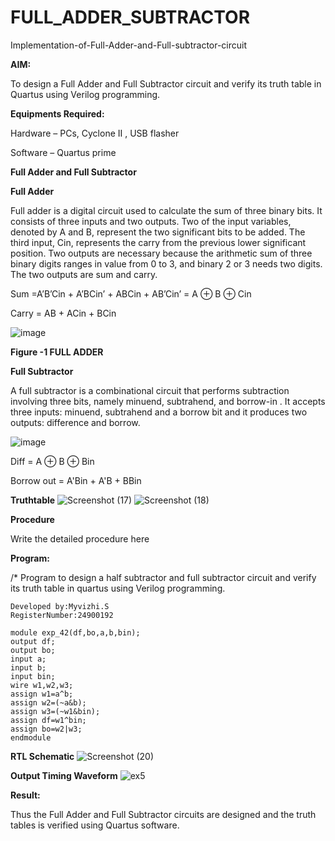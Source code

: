 # FULL_ADDER_SUBTRACTOR

Implementation-of-Full-Adder-and-Full-subtractor-circuit

**AIM:**

To design a Full Adder and Full Subtractor circuit and verify its truth table in Quartus using Verilog programming.

**Equipments Required:**

Hardware – PCs, Cyclone II , USB flasher

Software – Quartus prime

**Full Adder and Full Subtractor**

**Full Adder**

Full adder is a digital circuit used to calculate the sum of three binary bits. It consists of three inputs and two outputs. Two of the input variables, denoted by A and B, represent the two significant bits to be added. The third input, Cin, represents the carry from the previous lower significant position. Two outputs are necessary because the arithmetic sum of three binary digits ranges in value from 0 to 3, and binary 2 or 3 needs two digits. The two outputs are sum and carry.

Sum =A’B’Cin + A’BCin’ + ABCin + AB’Cin’ = A ⊕ B ⊕ Cin 

Carry = AB + ACin + BCin

![image](https://github.com/naavaneetha/FULL_ADDER_SUBTRACTOR/assets/154305477/0f30ba51-5ffb-4198-845f-18e054f675e7)

**Figure -1 FULL ADDER**

**Full Subtractor**

A full subtractor is a combinational circuit that performs subtraction involving three bits, namely minuend, subtrahend, and borrow-in . It accepts three inputs: minuend, subtrahend and a borrow bit and it produces two outputs: difference and borrow.

![image](https://github.com/naavaneetha/FULL_ADDER_SUBTRACTOR/assets/154305477/02b24f51-ab51-4304-9ad6-7b81ffc1ead5)

Diff = A ⊕ B ⊕ Bin 

Borrow out = A'Bin + A'B + BBin

**Truthtable**
![Screenshot (17)](https://github.com/user-attachments/assets/0d1036cf-eebb-4135-8062-781d8b6e7873)
![Screenshot (18)](https://github.com/user-attachments/assets/d545096a-84b3-42f1-89d0-f14cf0887a79)


**Procedure**

Write the detailed procedure here

**Program:**

/* Program to design a half subtractor and full subtractor circuit and verify its truth table in quartus using Verilog programming.
```
Developed by:Myvizhi.S
RegisterNumber:24900192
```
```
module exp_42(df,bo,a,b,bin);
output df;
output bo;
input a;
input b;
input bin;
wire w1,w2,w3;
assign w1=a^b;
assign w2=(~a&b);
assign w3=(~w1&bin);
assign df=w1^bin;
assign bo=w2|w3;
endmodule
```
**RTL Schematic**
![Screenshot (20)](https://github.com/user-attachments/assets/afa4ccfe-c281-431f-9356-e03cb4329963)


**Output Timing Waveform**
![ex5](https://github.com/user-attachments/assets/c0d03df3-0e18-4380-953b-6ee82533682b)


**Result:**

Thus the Full Adder and Full Subtractor circuits are designed and the truth tables is verified using Quartus software.



